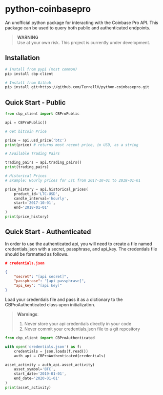 # python-coinbasepro

An unofficial python package for interacting with the Coinbase Pro API. This package can be used to query both public and authenticated endpoints.

> **WARNING**</br>
>Use at your own risk. This project is currently under development.
## Installation

```python
# Install from pypi (most common)
pip install cbp-client
```

```bash
# Install from Github
pip install git+https://github.com/TerrellV/python-coinbasepro.git
```

## Quick Start - Public

```python
from cbp_client import CBProPublic

api = CBProPublic()
```

```python
# Get bitcoin Price

price = api.usd_price('btc')
print(price) # returns most recent price, in USD, as a string
```

```python
# Available Trading Pairs

trading_pairs = api.trading_pairs()
print(trading_pairs)
```

```python
# Historical Prices
# Example: Hourly prices for LTC from 2017-10-01 to 2018-01-01

price_history = api.historical_prices(
    product_id='LTC-USD',
    candle_interval='hourly',
    start='2017-10-01',
    end='2018-01-01'
)
print(price_history)
```

## Quick Start - Authenticated

In order to use the authenticated api, you will need to create a file named credentials.json with a secret, passphrase, and api_key. The credentials file should be formatted as follows.

```json
# credentials.json

{
    "secret": "[api secret]",
    "passphrase": "[api passphrase]",
    "api_key": "[api key]"
}
```

Load your credentials file and pass it as a dictionary to the CBProAuthenticated class upon initialization.

> **Warnings**:
>
>1. Never store your api credentials directly in your code
>2. Never commit your credentials.json file to a git repository

```python
from cbp_client import CBProAuthenticated

with open('credentials.json') as f:
    credentials = json.loads(f.read())
    auth_api = CBProAuthenticated(credentials)
```

```python
asset_activity = auth_api.asset_activity(
    asset_symbol='BTC',
    start_date='2019-01-01',
    end_date='2020-01-01'
)
print(asset_activity)
```
